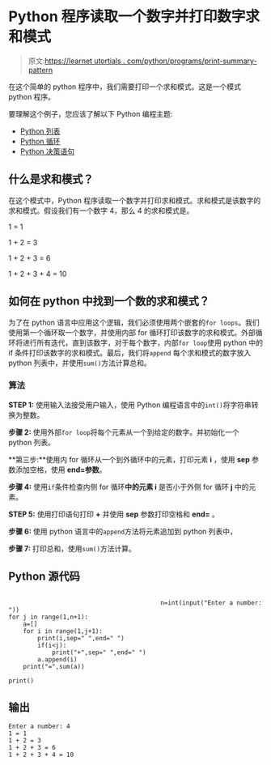 # Python 程序读取一个数字并打印数字求和模式

> 原文:[https://learnet utortials . com/python/programs/print-summary-pattern](https://learnetutorials.com/python/programs/print-summation-pattern)

在这个简单的 python 程序中，我们需要打印一个求和模式。这是一个模式 python 程序。

要理解这个例子，您应该了解以下 Python 编程主题:

*   [Python 列表](../../python/python-lists "Python list")
*   [Python 循环](../../python/python-loop-tutorials "Loops in Python")
*   [Python 决策语句](../../python/decision-making-statements "Python decision making statements")

## 什么是求和模式？

在这个模式中，Python 程序读取一个数字并打印求和模式。求和模式是该数字的求和模式。假设我们有一个数字 4，那么 4 的求和模式是。

1 = 1

1 + 2 = 3

1 + 2 + 3 = 6

1 + 2 + 3 + 4 = 10

## 如何在 python 中找到一个数的求和模式？

为了在 python 语言中应用这个逻辑，我们必须使用两个嵌套的`for loops`。我们使用第一个循环取一个数字，并使用内部 for 循环打印该数字的求和模式。外部循环将进行所有迭代，直到该数字，对于每个数字，内部`for loop`使用 python 中的 if 条件打印该数字的求和模式。最后，我们将`append` 每个求和模式的数字放入 python 列表中，并使用`sum()`方法计算总和。

### 算法

**STEP 1:** 使用输入法接受用户输入，使用 Python 编程语言中的`int()`将字符串转换为整数。

**步骤 2:** 使用外部`for loop`将每个元素从一个到给定的数字。并初始化一个 python 列表。

**第三步:**使用内 for 循环从一个到外循环中的元素，打印元素 **i** ，使用 **sep** 参数添加空格，使用 **end=参数**。

**步骤 4:** 使用`if`条件检查内侧 for 循环**中的元素 i** 是否小于外侧 for 循环 **j** 中的元素。

**STEP 5:** 使用打印语句打印 **+** 并使用 **sep** 参数打印空格和 **end=** 。

**步骤 6:** 使用 python 语言中的`append`方法将元素追加到 python 列表中，

**步骤 7:** 打印总和，使用`sum()`方法计算。

## Python 源代码

```

                                          n=int(input("Enter a number: "))
for j in range(1,n+1):
    a=[]
    for i in range(1,j+1):
        print(i,sep=" ",end=" ")
        if(i<j):
            print("+",sep=" ",end=" ")
        a.append(i)
    print("=",sum(a))

print()

```

## 输出

```
Enter a number: 4
1 = 1
1 + 2 = 3
1 + 2 + 3 = 6
1 + 2 + 3 + 4 = 10
```
